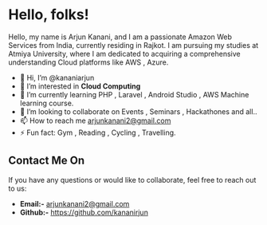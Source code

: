 # Hello, folks! 

Hello, my name is Arjun Kanani, and I am a passionate Amazon Web Services  from India, currently residing in Rajkot. I am pursuing my studies at Atmiya University, where I am dedicated to acquiring a comprehensive understanding Cloud platforms like AWS , Azure.

- 👋 Hi, I’m @kananiarjun
- 👀 I’m interested in **Cloud Computing**
- 🌱 I’m currently learning PHP , Laravel , Android Studio , AWS Machine learning course.
- 💞️ I’m looking to collaborate on Events , Seminars , Hackathones and all..
- 📫 How to reach me arjunkanani2@gmail.com
- ⚡ Fun fact: Gym , Reading , Cycling , Travelling.

  
## Contact Me On

If you have any questions or would like to collaborate, feel free to reach out to us:

- **Email:-** arjunkanani2@gmail.com
- **Github:-** https://github.com/kananirjun




